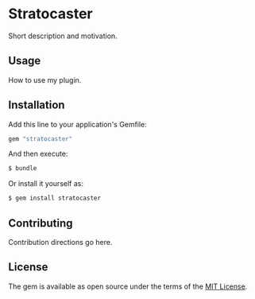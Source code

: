 # Stratocaster
Short description and motivation.

## Usage
How to use my plugin.

## Installation
Add this line to your application's Gemfile:

```ruby
gem "stratocaster"
```

And then execute:
```bash
$ bundle
```

Or install it yourself as:
```bash
$ gem install stratocaster
```

## Contributing
Contribution directions go here.

## License
The gem is available as open source under the terms of the [MIT License](https://opensource.org/licenses/MIT).
